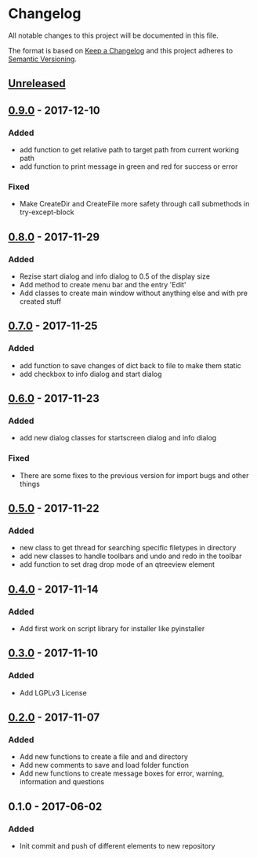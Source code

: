 # Changelog
All notable changes to this project will be documented in this file.

The format is based on [Keep a Changelog](http://keepachangelog.com/en/1.0.0/)
and this project adheres to [Semantic Versioning](http://semver.org/spec/v2.0.0.html).


## [Unreleased]
## [0.9.0] - 2017-12-10
### Added 
- add function to get relative path to target path from current working path
- add function to print message in green and red for success or error
### Fixed
- Make CreateDir and CreateFile more safety through call submethods in try-except-block

## [0.8.0] - 2017-11-29
### Added
- Rezise start dialog and info dialog to 0.5 of the display size
- Add method to create menu bar and the entry 'Edit'
- Add classes to create main window without anything else and with pre created stuff

## [0.7.0] - 2017-11-25
### Added
- add function to save changes of dict back to file to make them static
- add checkbox to info dialog and start dialog

## [0.6.0] - 2017-11-23
### Added
- add new dialog classes for startscreen dialog and info dialog

### Fixed
- There are some fixes to the previous version for import bugs and other things

## [0.5.0] - 2017-11-22
### Added
- new class to get thread for searching specific filetypes in directory
- add new classes to handle toolbars and undo and redo in the toolbar 
- add function to set drag drop mode of an qtreeview element

## [0.4.0] - 2017-11-14
### Added
- Add first work on script library for installer like pyinstaller

## [0.3.0] - 2017-11-10
### Added
- Add LGPLv3 License 

## [0.2.0] - 2017-11-07
### Added
- Add new functions to create a file and and directory
- Add new comments to save and load folder function
- Add new functions to create message boxes for error, warning, information and questions

## 0.1.0 - 2017-06-02
### Added
- Init commit and push of different elements to new repository

[Unreleased]: https://gitlab.ecklebe.de/open-source/pylibcklb/compare/v0.9.0...master
[0.9.0]: https://gitlab.ecklebe.de/open-source/pylibcklb/compare/v0.8.0...v0.9.0
[0.8.0]: https://gitlab.ecklebe.de/open-source/pylibcklb/compare/v0.7.0...v0.8.0
[0.7.0]: https://gitlab.ecklebe.de/open-source/pylibcklb/compare/v0.6.0...v0.7.0
[0.6.0]: https://gitlab.ecklebe.de/open-source/pylibcklb/compare/v0.5.0...v0.6.0
[0.5.0]: https://gitlab.ecklebe.de/open-source/pylibcklb/compare/v0.4.0...v0.5.0
[0.4.0]: https://gitlab.ecklebe.de/open-source/pylibcklb/compare/v0.3.0...v0.4.0
[0.3.0]: https://gitlab.ecklebe.de/open-source/pylibcklb/compare/v0.2.0...v0.3.0
[0.2.0]: https://gitlab.ecklebe.de/open-source/pylibcklb/compare/v0.1.0...v0.2.0